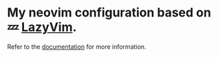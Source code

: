 # My neovim configuration based on 💤 [LazyVim](https://github.com/LazyVim/LazyVim).
Refer to the [documentation](https://lazyvim.github.io/installation) for more information.
